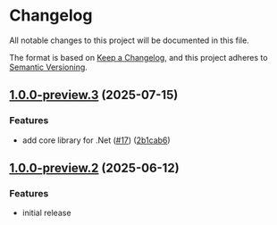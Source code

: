 # Changelog

All notable changes to this project will be documented in this file.

The format is based on [Keep a Changelog](https://keepachangelog.com/en/1.0.0/), and this project adheres to [Semantic Versioning](https://semver.org/spec/v2.0.0.html).

## [1.0.0-preview.3](https://github.com/microsoft/Agents-M365Copilot/compare/Microsoft.Agents.M365Copilot.Core-v1.0.0-preview.2...Microsoft.Agents.M365Copilot.Core-v1.0.0-preview.3) (2025-07-15)


### Features

* add core library for .Net ([#17](https://github.com/microsoft/Agents-M365Copilot/issues/17)) ([2b1cab6](https://github.com/microsoft/Agents-M365Copilot/commit/2b1cab6c94b67f9143682157ad2082dad65dfd24))

## [1.0.0-preview.2](https://github.com/microsoft/Agents-M365Copilot/commit/e8f346677d7c1989a321a821461a693cbf8151e4) (2025-06-12)

### Features

* initial release
